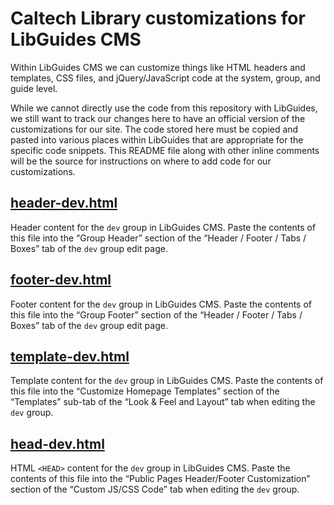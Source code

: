 # Caltech Library customizations for LibGuides CMS

Within LibGuides CMS we can customize things like HTML headers and templates, CSS files, and jQuery/JavaScript code at the system, group, and guide level.

While we cannot directly use the code from this repository with LibGuides, we still want to track our changes here to have an official version of the customizations for our site. The code stored here must be copied and pasted into various places within LibGuides that are appropriate for the specific code snippets. This README file along with other inline comments will be the source for instructions on where to add code for our customizations.

## [header-dev.html](https://github.com/caltechlibrary/libguides-cms/blob/main/header-dev.html)

Header content for the `dev` group in LibGuides CMS. Paste the contents of this file into the “Group Header” section of the “Header / Footer / Tabs / Boxes” tab of the `dev` group edit page.

## [footer-dev.html](https://github.com/caltechlibrary/libguides-cms/blob/main/footer-dev.html)

Footer content for the `dev` group in LibGuides CMS. Paste the contents of this file into the “Group Footer” section of the “Header / Footer / Tabs / Boxes” tab of the `dev` group edit page.

## [template-dev.html](https://github.com/caltechlibrary/libguides-cms/blob/main/template-dev.html)

Template content for the `dev` group in LibGuides CMS. Paste the contents of this file into the “Customize Homepage Templates” section of the “Templates” sub-tab of the “Look & Feel and Layout” tab when editing the `dev` group.

## [head-dev.html](https://github.com/caltechlibrary/libguides-cms/blob/main/head-dev.html)

HTML `<HEAD>` content for the `dev` group in LibGuides CMS. Paste the contents of this file into the “Public Pages Header/Footer Customization” section of the “Custom JS/CSS Code” tab when editing the `dev` group.
